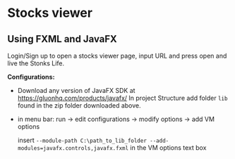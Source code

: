 # Stocks viewer

## Using FXML and JavaFX 
  Login/Sign up to open a stocks viewer page, input URL and press open and live the Stonks Life.
  
  __Configurations:__
  
  - Download any version of JavaFX SDK at https://gluonhq.com/products/javafx/
  In project Structure add folder ```lib``` found in the zip folder downloaded above.
  
  
  - in menu bar: run -> edit configurations -> modify options -> add VM options 
  
  
    insert ```--module-path C:\path_to_lib_folder --add-modules=javafx.controls,javafx.fxml``` in the VM options text box

